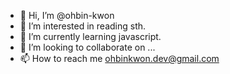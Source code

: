 - 👋 Hi, I’m @ohbin-kwon
- 👀 I’m interested in reading sth.
- 🌱 I’m currently learning javascript.
- 💞️ I’m looking to collaborate on ...
- 📫 How to reach me ohbinkwon.dev@gmail.com

<!---
ohbin-kwon/ohbin-kwon is a ✨ special ✨ repository because its `README.md` (this file) appears on your GitHub profile.
You can click the Preview link to take a look at your changes.
--->
